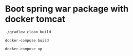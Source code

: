 # Boot spring war package with docker tomcat

```
./gradlew clean build

docker-compose build

docker-compose up

```
